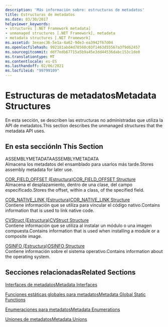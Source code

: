 ```yaml
---
description: 'Más información sobre: estructuras de metadatos'
title: Estructuras de metadatos
ms.date: 03/30/2017
helpviewer_keywords:
- structures [.NET Framework metadata]
- unmanaged structures [.NET Framework], metadata
- metadata structures [.NET Framework]
ms.assetid: 3eeaec36-5e1a-4a62-9de3-ea3942f67d04
ms.openlocfilehash: 992181abd4d78560c03f1463d55567a3f9d62457
ms.sourcegitcommit: ddf7edb67715a5b9a45e3dd44536dabc153c1de0
ms.translationtype: MT
ms.contentlocale: es-ES
ms.lasthandoff: 02/06/2021
ms.locfileid: "99799109"
---
```

# <a name="metadata-structures"></a><span data-ttu-id="1bff1-103">Estructuras de metadatos</span><span class="sxs-lookup"><span data-stu-id="1bff1-103">Metadata Structures</span></span>

<span data-ttu-id="1bff1-104">En esta sección, se describen las estructuras no administradas que utiliza la API de metadatos.</span><span class="sxs-lookup"><span data-stu-id="1bff1-104">This section describes the unmanaged structures that the metadata API uses.</span></span>  
  
## <a name="in-this-section"></a><span data-ttu-id="1bff1-105">En esta sección</span><span class="sxs-lookup"><span data-stu-id="1bff1-105">In This Section</span></span>  

 <span data-ttu-id="1bff1-106">ASSEMBLYMETADATA</span><span class="sxs-lookup"><span data-stu-id="1bff1-106">ASSEMBLYMETADATA</span></span>  
 <span data-ttu-id="1bff1-107">Almacena los metadatos del ensamblado para usarlos más tarde.</span><span class="sxs-lookup"><span data-stu-id="1bff1-107">Stores assembly metadata for later use.</span></span>  
  
 [<span data-ttu-id="1bff1-108">COR_FIELD_OFFSET (Estructura)</span><span class="sxs-lookup"><span data-stu-id="1bff1-108">COR_FIELD_OFFSET Structure</span></span>](cor-field-offset-structure.md)  
 <span data-ttu-id="1bff1-109">Almacena el desplazamiento, dentro de una clase, del campo especificado.</span><span class="sxs-lookup"><span data-stu-id="1bff1-109">Stores the offset, within a class, of the specified field.</span></span>  
  
 [<span data-ttu-id="1bff1-110">COR_NATIVE_LINK (Estructura)</span><span class="sxs-lookup"><span data-stu-id="1bff1-110">COR_NATIVE_LINK Structure</span></span>](cor-native-link-structure.md)  
 <span data-ttu-id="1bff1-111">Contiene información que se utiliza para vincular el código nativo.</span><span class="sxs-lookup"><span data-stu-id="1bff1-111">Contains information that is used to link native code.</span></span>  
  
 [<span data-ttu-id="1bff1-112">CVStruct (Estructura)</span><span class="sxs-lookup"><span data-stu-id="1bff1-112">CVStruct Structure</span></span>](cvstruct-structure.md)  
 <span data-ttu-id="1bff1-113">Contiene información que se utiliza al instalar un módulo o una imagen compuesta.</span><span class="sxs-lookup"><span data-stu-id="1bff1-113">Contains information that is used when installing a module or a composite image.</span></span>  
  
 [<span data-ttu-id="1bff1-114">OSINFO (Estructura)</span><span class="sxs-lookup"><span data-stu-id="1bff1-114">OSINFO Structure</span></span>](osinfo-structure.md)  
 <span data-ttu-id="1bff1-115">Contiene información sobre el sistema operativo.</span><span class="sxs-lookup"><span data-stu-id="1bff1-115">Contains information about the operating system.</span></span>  
  
## <a name="related-sections"></a><span data-ttu-id="1bff1-116">Secciones relacionadas</span><span class="sxs-lookup"><span data-stu-id="1bff1-116">Related Sections</span></span>  

 [<span data-ttu-id="1bff1-117">Interfaces de metadatos</span><span class="sxs-lookup"><span data-stu-id="1bff1-117">Metadata Interfaces</span></span>](metadata-interfaces.md)  
  
 [<span data-ttu-id="1bff1-118">Funciones estáticas globales para metadatos</span><span class="sxs-lookup"><span data-stu-id="1bff1-118">Metadata Global Static Functions</span></span>](metadata-global-static-functions.md)  
  
 [<span data-ttu-id="1bff1-119">Enumeraciones para metadatos</span><span class="sxs-lookup"><span data-stu-id="1bff1-119">Metadata Enumerations</span></span>](metadata-enumerations.md)  
  
 [<span data-ttu-id="1bff1-120">Uniones de metadatos</span><span class="sxs-lookup"><span data-stu-id="1bff1-120">Metadata Unions</span></span>](metadata-unions.md)
